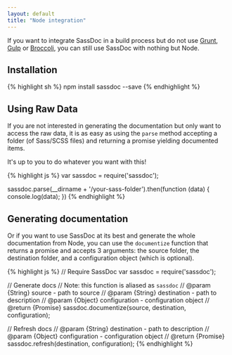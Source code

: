 ```yaml
---
layout: default
title: "Node integration"
---
```


If you want to integrate SassDoc in a build process but do not use [Grunt](/grunt/), [Gulp](/gulp/) or [Broccoli](/broccoli/), you can still use SassDoc with nothing but Node.

## Installation

{% highlight sh %}
npm install sassdoc --save
{% endhighlight %}

## Using Raw Data

If you are not interested in generating the documentation but only want to access the raw data, it is as easy as using the `parse` method accepting a folder (of Sass/SCSS files) and returning a promise yielding documented items.

It's up to you to do whatever you want with this!

{% highlight js %}
var sassdoc = require('sassdoc');

sassdoc.parse(__dirname + '/your-sass-folder').then(function (data) {
  console.log(data);
})
{% endhighlight %}

## Generating documentation

Or if you want to use SassDoc at its best and generate the whole documentation from Node, you can use the `documentize` function that returns a promise and accepts 3 arguments: the source folder, the destination folder, and a configuration object (which is optional).

{% highlight js %}
// Require SassDoc
var sassdoc = require('sassdoc');

// Generate docs
// Note: this function is aliased as `sassdoc`
// @param {String} source - path to source
// @param {String} destination - path to description
// @param {Object} configuration - configuration object
// @return {Promise}
sassdoc.documentize(source, destination, configuration);

// Refresh docs
// @param {String} destination - path to description
// @param {Object} configuration - configuration object
// @return {Promise}
sassdoc.refresh(destination, configuration);
{% endhighlight %}
